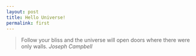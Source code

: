 ```yaml
---
layout: post
title: Hello Universe!
permalink: first
---
```


>Follow your bliss and the universe will open doors where there were only walls.
>*Joseph Campbell*
